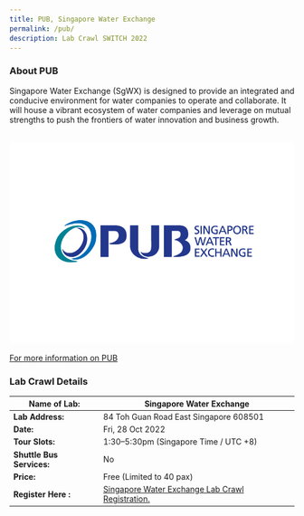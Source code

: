 ```yaml
---
title: PUB, Singapore Water Exchange
permalink: /pub/
description: Lab Crawl SWITCH 2022
---
```

### **About PUB** 

Singapore Water Exchange (SgWX) is designed to provide an integrated and conducive environment for water companies to operate and collaborate. It will house a vibrant ecosystem of water companies and leverage on mutual strengths to push the frontiers of water innovation and business growth.

 
![PUB Lab Crawl SWITCH 2022](/images/singapore-water-exchange-logo%20-%20Xin%20Wei%20Wong.jpg)

[For more information on PUB](https://www.pub.gov.sg/sgwx/about)

### **Lab Crawl Details**

| **Name of Lab:** | Singapore Water Exchange |
| -------- | -------- |
| **Lab Address:** | 84 Toh Guan Road East Singapore 608501 |
|**Date:** | Fri, 28 Oct 2022 |
|**Tour Slots:** | 1:30–5:30pm (Singapore Time / UTC +8) |
|**Shuttle Bus Services:** | No |
|**Price:** | Free (Limited to 40 pax) |
|**Register Here :** | [Singapore Water Exchange Lab Crawl Registration.](https://docs.google.com/forms/d/e/1FAIpQLScXBOc2DLcSxv4Nt5GSfViYYHlGlQQqyzZCOn31Wpm9DIJA9A/viewform) |